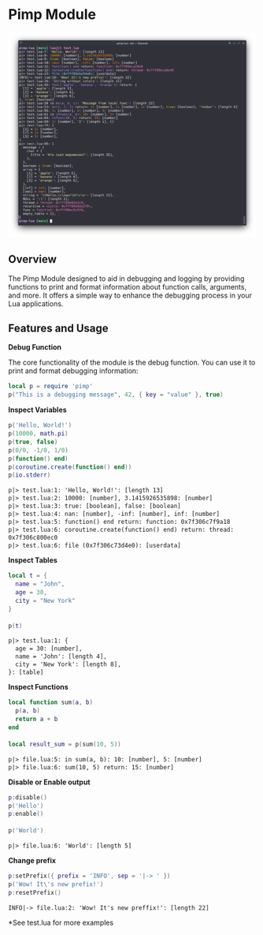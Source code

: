 # Pimp Module
![Screenshot](https://github.com/uriid1/scrfmp/blob/main/pimp/pimp.png)

## Overview
The Pimp Module designed to aid in debugging and logging by providing functions to print and format information about function calls, arguments, and more. It offers a simple way to enhance the debugging process in your Lua applications.

## Features and Usage
**Debug Function**

The core functionality of the module is the debug function. You can use it to print and format debugging information:

```lua
local p = require 'pimp'
p("This is a debugging message", 42, { key = "value" }, true)
```

**Inspect Variables**
```lua
p('Hello, World!')
p(10000, math.pi)
p(true, false)
p(0/0, -1/0, 1/0)
p(function() end)
p(coroutine.create(function() end))
p(io.stderr)
```
```
p|> test.lua:1: 'Hello, World!': [length 13]
p|> test.lua:2: 10000: [number], 3.1415926535898: [number]
p|> test.lua:3: true: [boolean], false: [boolean]
p|> test.lua:4: nan: [number], -inf: [number], inf: [number]
p|> test.lua:5: function() end return: function: 0x7f306c7f9a18
p|> test.lua:6: coroutine.create(function() end) return: thread: 0x7f306c800ec0
p|> test.lua:6: file (0x7f306c73d4e0): [userdata]
```

**Inspect Tables**
```lua
local t = {
  name = "John",
  age = 30,
  city = "New York"
}

p(t)
```
```
p|> test.lua:1: {
  age = 30: [number],
  name = 'John': [length 4],
  city = 'New York': [length 8],
}: [table]
```

**Inspect Functions**
```lua
local function sum(a, b)
  p(a, b)
  return a + b
end

local result_sum = p(sum(10, 5))
```
```
p|> file.lua:5: in sum(a, b): 10: [number], 5: [number]
p|> file.lua:6: sum(10, 5) return: 15: [number]
```

**Disable or Enable output**
```lua
p:disable()
p('Hello')
p:enable()

p('World')
```
```
p|> file.lua:6: 'World': [length 5]
```

**Change prefix**
```lua
p:setPrefix({ prefix = 'INFO', sep = '|-> ' })
p('Wow! It\'s new prefix!')
p:resetPrefix()
```
```
INFO|-> file.lua:2: 'Wow! It's new preffix!': [length 22]
```

*See test.lua for more examples

